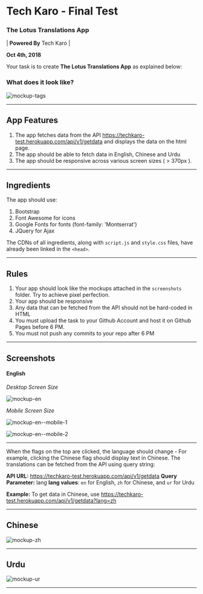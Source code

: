 # Tech Karo - Final Test
### The Lotus Translations App

| **Powered By** Tech Karo  |

**Oct 4th, 2018**

Your task is to create **The Lotus Translations App** as explained below:

### What does it look like?

![mockup-tags](https://user-images.githubusercontent.com/10798986/46463837-535bea80-c7de-11e8-90be-860e84e7fe30.png)

----

## App Features
1. The app fetches data from the API https://techkaro-test.herokuapp.com/api/v1/getdata and displays the data on the html page.
2. The app should be able to fetch data in English, Chinese and Urdu
3. The app should be responsive across various screen sizes ( > 370px ).
---

## Ingredients
The app should use:
1. Bootstrap
2. Font Awesome for icons
3. Google Fonts for fonts (font-family: 'Montserrat')
4. JQuery for Ajax

The CDNs of all ingredients, along with `script.js` and `style.css` files, have already been linked in the `<head>`.

----

## Rules
1. Your app should look like the mockups attached in the `screenshots` folder. Try to achieve pixel perfection.
2. Your app should be responsive
3. Any data that can be fetched from the API should not be hard-coded in HTML
4. You must upload the task to your Github Account and host it on Github Pages before 6 PM. 
5. You must not push any commits to your repo after 6 PM

----

## Screenshots

#### English
*Desktop Screen Size*

![mockup-en](https://user-images.githubusercontent.com/10798986/46463875-6ff82280-c7de-11e8-920c-d1c9f0567c30.png)

*Mobile Screen Size*

![mockup-en--mobile-1](https://user-images.githubusercontent.com/10798986/46463881-74244000-c7de-11e8-8bb9-57a71f985688.png)

![mockup-en--mobile-2](https://user-images.githubusercontent.com/10798986/46463884-75ee0380-c7de-11e8-9f55-e2e97e8073cf.png)

-------
When the flags on the top are clicked, the language should change - For example, clicking the Chinese flag should display text in Chinese. The translations can be fetched from the API using query string:

**API URL:** https://techkaro-test.herokuapp.com/api/v1/getdata
**Query Parameter:** lang
**lang values**: `en` for English, `zh` for Chinese, and `ur` for Urdu

**Example:** To get data in Chinese, use https://techkaro-test.herokuapp.com/api/v1/getdata?lang=zh

-------------------

## Chinese

![mockup-zh](https://user-images.githubusercontent.com/10798986/46463897-81412f00-c7de-11e8-8b2f-9f81da33325e.png)

------
## Urdu

![mockup-ur](https://user-images.githubusercontent.com/10798986/46463893-7eded500-c7de-11e8-8028-2d34bcb85524.png)

------

